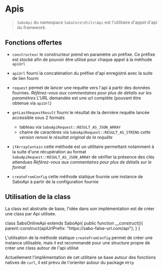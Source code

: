 # Apis

> <code>SaboApi</code> du namespace <code>SaboCore\Utils\Api</code> est l'utilitaire d'appel d'api du framework. 

## Fonctions offertes

- <code>constructeur</code> le constructeur prend en paramètre un préfixe. Ce préfixe est stocké afin de pouvoir être utilisé pour chaque appel à la méthode <code>apiUrl</code>
- <code>apiUrl</code> fourni la concaténation du préfixe d'api enregistré avec la suite de lien fourni
- <code>request</code> permet de lancer une requête vers l'api à partir des données fournies. *Référez-vous aux commentaires pour plus de détails sur les paramètres*
    <warning>L'URL demandée est une url complète (pouvant être obtenue via <code>apiUrl</code>)</warning>
- <code>getLastRequestResult</code> fourni le résultat de la dernière requête lancée accessible sous 2 formats
    - tableau via <code>SaboApiRequest::RESULT_AS_JSON_ARRAY</code>
    - chaine de caractères via <code>SaboApiRequest::RESULT_AS_STRING</code> *cette version renvoi le résultat original de la requête*

- <code>ifArrayContain</code> cette méthode est un utilitaire permettant notamment à la suite d'une récupération au format <code>SaboApiRequest::RESULT_AS_JSON_ARRAY</code> de vérifier la présence des clés attendues *Référez-vous aux commentaires pour plus de détails sur le format*

- <code>createFromConfig</code> cette méthode statique fournie une instance de SaboApi à partir de la configuration fournie

## Utilisation de la class

La class est abstraite de base, l'idée dans son implémentation est de créer une class par Api utilisée.

<code-block lang="php">
class SaboOnlineApi extends SaboApi{
    public function __construct(){
        parent::construct(apiUrlPrefix: "https://sabo-false-url.com/api");
    }
}
</code-block>

<warning>L'utilisation de la méthode statique <code>createFromConfig</code> permet de créer une instance utilisable, mais il est recommandé pour une structure propre de créer une class autour de l'api utilisé</warning>

<note>Actuellement l'implémentation de cet utilitaire se base autour des fonctions natives de <code>curl</code>, il est prévu de l'orienter autour du package <code>Http</code></note>
